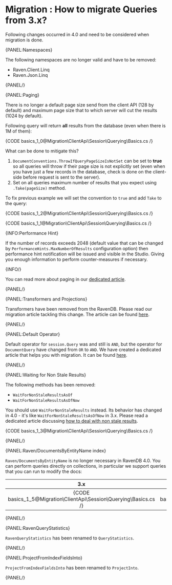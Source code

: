 ﻿# Migration : How to migrate Queries from 3.x?

Following changes occurred in 4.0 and need to be considered when migration is done.

{PANEL:Namespaces}

The following namespaces are no longer valid and have to be removed:

- Raven.Client.Linq
- Raven.Json.Linq

{PANEL/}

{PANEL:Paging}

There is no longer a default page size send from the client API (128 by default) and maximum page size that to which server will cut the results (1024 by default).

Following query will return **all** results from the database (even when there is 1M of them):

{CODE basics_1_0@Migration\ClientApi\Session\Querying\Basics.cs /}

What can be done to mitigate this?

1. `DocumentConventions.ThrowIfQueryPageSizeIsNotSet` can be set to **true** so all queries will throw if their page size is not explicitly set (even when you have just a few records in the database, check is done on the client-side before request is sent to the server).
2. Set on all queries maximum number of results that you expect using `.Take(pageSize)` method.

To fix previous example we will set the convention to `true` and add `Take` to the query:

{CODE basics_1_2@Migration\ClientApi\Session\Querying\Basics.cs /}

{CODE basics_1_1@Migration\ClientApi\Session\Querying\Basics.cs /}

{INFO:Performance Hint}

If the number of records exceeds 2048 (default value that can be changed by `PerformanceHints.MaxNumberOfResults` configuration option) then performance hint notification will be issued and visible in the Studio. Giving you enough information to perform counter-measures if necessary.

{INFO/}

You can read more about paging in our [dedicated article](../../../../indexes/querying/paging).

{PANEL/}

{PANEL:Transformers and Projections}

Transformers have been removed from the RavenDB. Please read our migration article tackling this change. The article can be found [here](../../../../migration/client-api/session/querying/transformers).

{PANEL/}

{PANEL:Default Operator}

Default operator for `session.Query` was and still is `AND`, but the operator for `DocumentQuery` have changed from `OR` to `AND`. We have created a dedicated article that helps you with migration. It can be found [here](../../../../migration/client-api/session/querying/documentquery).

{PANEL/}

{PANEL:Waiting for Non Stale Results}

The following methods has been removed:

- `WaitForNonStaleResultsAsOf`
- `WaitForNonStaleResultsAsOfNow`

You should use `WaitForNonStaleResults` instead. Its behavior has changed in 4.0 - it's like `WaitForNonStaleResultsAsOfNow` in 3.x. Please read a dedicated article discussing [how to deal with non stale results](../../../../indexes/stale-indexes).

{CODE basics_1_3@Migration\ClientApi\Session\Querying\Basics.cs /}

{PANEL/}

{PANEL:Raven/DocumentsByEntityName index}

`Raven/DocumentsByEntityName` is no longer necessary in RavenDB 4.0. You can perform queries directly on collections, in particular we support queries that you can run to modify the docs:

| 3.x | 4.0 |
|:---:|:---:|
| {CODE basics_1_5@Migration\ClientApi\Session\Querying\Basics.cs /} | {CODE basics_1_6@Migration\ClientApi\Session\Querying\Basics.cs /} |

{PANEL/}

{PANEL:RavenQueryStatistics}

`RavenQueryStatistics` has been renamed to `QueryStatistics`.

{PANEL/}

{PANEL:ProjectFromIndexFieldsInto}

`ProjectFromIndexFieldsInto` has been renamed to `ProjectInto`.

{PANEL/}
